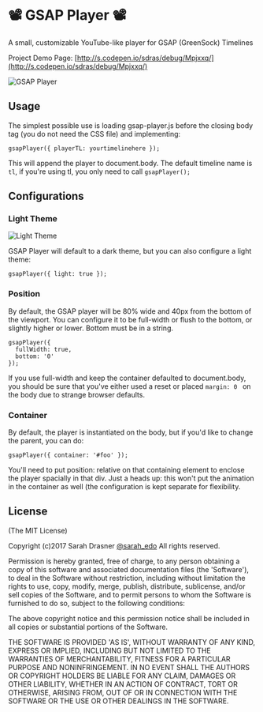 # 📽 GSAP Player 📽

A small, customizable YouTube-like player for GSAP (GreenSock) Timelines 

Project Demo Page: [http://s.codepen.io/sdras/debug/Mpjxxq/](http://s.codepen.io/sdras/debug/Mpjxxq/)

![GSAP Player](https://s3-us-west-2.amazonaws.com/s.cdpn.io/28963/gsap-preview.png "Such a player")

## Usage

The simplest possible use is loading gsap-player.js before the closing body tag (you do not need the CSS file) and implementing:

```gsapPlayer({ playerTL: yourtimelinehere });```

This will append the player to document.body. The default timeline name is `tl`, if you're using tl, you only need to call `gsapPlayer();`

## Configurations

### Light Theme

![Light Theme](https://s3-us-west-2.amazonaws.com/s.cdpn.io/28963/lighttheme.png "Light Theme")

GSAP Player will default to a dark theme, but you can also configure a light theme:

```gsapPlayer({ light: true });```

### Position

By default, the GSAP player will be 80% wide and 40px from the bottom of the viewport. You can configure it to be full-width or flush to the bottom, or slightly higher or lower. Bottom must be in a string.

```
gsapPlayer({
  fullWidth: true,
  bottom: '0'
});
```

If you use full-width and keep the container defaulted to document.body, you should be sure that you've either used a reset or placed `margin: 0 ` on the body due to strange browser defaults.

### Container

By default, the player is instantiated on the body, but if you'd like to change the parent, you can do:

```gsapPlayer({ container: '#foo' });```

You'll need to put position: relative on that containing element to enclose the player spacially in that div. Just a heads up: this won't put the animation in the container as well (the configuration is kept separate for flexibility. 

## License

(The MIT License)

Copyright (c)2017 Sarah Drasner [@sarah_edo](https://twitter.com/sarah_edo) All rights reserved.

Permission is hereby granted, free of charge, to any person obtaining a copy of this software and associated documentation files (the 'Software'), to deal in the Software without restriction, including without limitation the rights to use, copy, modify, merge, publish, distribute, sublicense, and/or sell copies of the Software, and to permit persons to whom the Software is furnished to do so, subject to the following conditions:

The above copyright notice and this permission notice shall be included in all copies or substantial portions of the Software.

THE SOFTWARE IS PROVIDED 'AS IS', WITHOUT WARRANTY OF ANY KIND, EXPRESS OR IMPLIED, INCLUDING BUT NOT LIMITED TO THE WARRANTIES OF MERCHANTABILITY, FITNESS FOR A PARTICULAR PURPOSE AND NONINFRINGEMENT. IN NO EVENT SHALL THE AUTHORS OR COPYRIGHT HOLDERS BE LIABLE FOR ANY CLAIM, DAMAGES OR OTHER LIABILITY, WHETHER IN AN ACTION OF CONTRACT, TORT OR OTHERWISE, ARISING FROM, OUT OF OR IN CONNECTION WITH THE SOFTWARE OR THE USE OR OTHER DEALINGS IN THE SOFTWARE.

